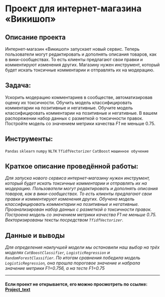 # Проект для интернет-магазина «Викишоп» 

## Описание проекта
Интернет-магазин «Викишоп» запускает новый сервис. Теперь пользователи могут редактировать и дополнять описания товаров, как в вики-сообществах. То есть клиенты предлагают свои правки и комментируют изменения других. Магазину нужен инструмент, который будет искать токсичные комментарии и отправлять их на модерацию. 

## Задача:
Ускорить модерацию комментариев в сообществе, автоматизировав оценку их токсичности.
Обучить модель классифицировать комментарии на позитивные и негативные.
Обучите модель классифицировать комментарии на позитивные и негативные. В вашем распоряжении набор данных с разметкой о токсичности правок.
Постройте модель со значением метрики качества *F1* не меньше 0.75. 

## Инструменты:
`Pandas`
`sklearn`
`numpy`
`NLTK`
`TfidfVectorizer`
`CatBoost`
`машинное обучение`

## Краткое описание проведённой работы:
<i>Для запуска нового сервиса интернет-магазину нужен инструмент, который будет искать токсичные комментарии и отправлять их на модерацию. Пользователи могут редактировать и дополнять описания товаров, как в вики-сообществах. То есть клиенты предлагают свои правки и комментируют изменения других. 
Обучена модель классифицировать комментарии на позитивные и негативные. Проанализирован набор данных с разметкой о токсичности правок.
Построена модель со значением метрики качества F1 не меньше 0.75.
Векторизированы тексты посредством `TfidfVectorizer`. </i>

## Данные и выводы
<i>Для определения наилучшей модели мы остановили наш выбор на трёх моделях `CatBoostClassifier`, `LogisticRegression` и `RandomForestClassifier`. По итогам сравнения победила модель `LogisticRegression`, она прошла пороговое значение и набрала значение метрики F1=0.756, а на тесте F1=0.75</i>

---

#### Если проект не открывается, его можно просмотреть по ссылке: <a href='https://nbviewer.org/github/Ptolemey98/YP_Projects/blob/main/Project_text/Project_text_3_4.ipynb'>Project_text</a>

